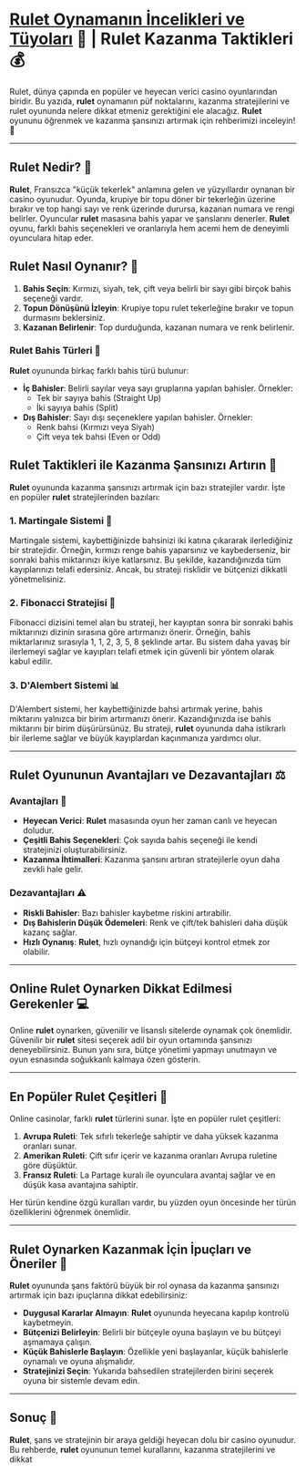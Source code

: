 # [Rulet Oynamanın İncelikleri ve Tüyoları](https://casinotr.link/gWCRZ4) 🎰 | Rulet Kazanma Taktikleri 💰

Rulet, dünya çapında en popüler ve heyecan verici casino oyunlarından biridir. Bu yazıda, **rulet** oynamanın püf noktalarını, kazanma stratejilerini ve rulet oyununda nelere dikkat etmeniz gerektiğini ele alacağız. **Rulet** oyununu öğrenmek ve kazanma şansınızı artırmak için rehberimizi inceleyin! 🎉

---

## Rulet Nedir? 🎡

**Rulet**, Fransızca "küçük tekerlek" anlamına gelen ve yüzyıllardır oynanan bir casino oyunudur. Oyunda, krupiye bir topu döner bir tekerleğin üzerine bırakır ve top hangi sayı ve renk üzerinde durursa, kazanan numara ve rengi belirler. Oyuncular **rulet** masasına bahis yapar ve şanslarını denerler. **Rulet** oyunu, farklı bahis seçenekleri ve oranlarıyla hem acemi hem de deneyimli oyunculara hitap eder.

## Rulet Nasıl Oynanır? 📜

1. **Bahis Seçin**: Kırmızı, siyah, tek, çift veya belirli bir sayı gibi birçok bahis seçeneği vardır.
2. **Topun Dönüşünü İzleyin**: Krupiye topu rulet tekerleğine bırakır ve topun durmasını beklersiniz.
3. **Kazanan Belirlenir**: Top durduğunda, kazanan numara ve renk belirlenir.

### Rulet Bahis Türleri 🎰

**Rulet** oyununda birkaç farklı bahis türü bulunur:

- **İç Bahisler**: Belirli sayılar veya sayı gruplarına yapılan bahisler. Örnekler:
  - Tek bir sayıya bahis (Straight Up)
  - İki sayıya bahis (Split)
- **Dış Bahisler**: Sayı dışı seçeneklere yapılan bahisler. Örnekler:
  - Renk bahsi (Kırmızı veya Siyah)
  - Çift veya tek bahsi (Even or Odd)

## Rulet Taktikleri ile Kazanma Şansınızı Artırın 🧠

**Rulet** oyununda kazanma şansınızı artırmak için bazı stratejiler vardır. İşte en popüler **rulet** stratejilerinden bazıları:

### 1. Martingale Sistemi 🎯

Martingale sistemi, kaybettiğinizde bahsinizi iki katına çıkararak ilerlediğiniz bir stratejidir. Örneğin, kırmızı renge bahis yaparsınız ve kaybederseniz, bir sonraki bahis miktarınızı ikiye katlarsınız. Bu şekilde, kazandığınızda tüm kayıplarınızı telafi edersiniz. Ancak, bu strateji risklidir ve bütçenizi dikkatli yönetmelisiniz.

### 2. Fibonacci Stratejisi 🔢

Fibonacci dizisini temel alan bu strateji, her kayıptan sonra bir sonraki bahis miktarınızı dizinin sırasına göre artırmanızı önerir. Örneğin, bahis miktarlarınız sırasıyla 1, 1, 2, 3, 5, 8 şeklinde artar. Bu sistem daha yavaş bir ilerlemeyi sağlar ve kayıpları telafi etmek için güvenli bir yöntem olarak kabul edilir.

### 3. D'Alembert Sistemi 📊

D'Alembert sistemi, her kaybettiğinizde bahsi artırmak yerine, bahis miktarını yalnızca bir birim artırmanızı önerir. Kazandığınızda ise bahis miktarını bir birim düşürürsünüz. Bu strateji, **rulet** oyununda daha istikrarlı bir ilerleme sağlar ve büyük kayıplardan kaçınmanıza yardımcı olur.

---

## Rulet Oyununun Avantajları ve Dezavantajları ⚖️

### Avantajları 🌟

- **Heyecan Verici**: **Rulet** masasında oyun her zaman canlı ve heyecan doludur.
- **Çeşitli Bahis Seçenekleri**: Çok sayıda bahis seçeneği ile kendi stratejinizi oluşturabilirsiniz.
- **Kazanma İhtimalleri**: Kazanma şansını artıran stratejilerle oyun daha zevkli hale gelir.

### Dezavantajları ⚠️

- **Riskli Bahisler**: Bazı bahisler kaybetme riskini artırabilir.
- **Dış Bahislerin Düşük Ödemeleri**: Renk ve çift/tek bahisleri daha düşük kazanç sağlar.
- **Hızlı Oynanış**: **Rulet**, hızlı oynandığı için bütçeyi kontrol etmek zor olabilir.

---

## Online Rulet Oynarken Dikkat Edilmesi Gerekenler 💻

Online **rulet** oynarken, güvenilir ve lisanslı sitelerde oynamak çok önemlidir. Güvenilir bir **rulet** sitesi seçerek adil bir oyun ortamında şansınızı deneyebilirsiniz. Bunun yanı sıra, bütçe yönetimi yapmayı unutmayın ve oyun esnasında soğukkanlı kalmaya özen gösterin.

---

## En Popüler Rulet Çeşitleri 🎲

Online casinolar, farklı **rulet** türlerini sunar. İşte en popüler rulet çeşitleri:

1. **Avrupa Ruleti**: Tek sıfırlı tekerleğe sahiptir ve daha yüksek kazanma oranları sunar.
2. **Amerikan Ruleti**: Çift sıfır içerir ve kazanma oranları Avrupa ruletine göre düşüktür.
3. **Fransız Ruleti**: La Partage kuralı ile oyunculara avantaj sağlar ve en düşük kasa avantajına sahiptir.

Her türün kendine özgü kuralları vardır, bu yüzden oyun öncesinde her türün özelliklerini öğrenmek önemlidir.

---

## Rulet Oynarken Kazanmak İçin İpuçları ve Öneriler 🔑

**Rulet** oyununda şans faktörü büyük bir rol oynasa da kazanma şansınızı artırmak için bazı ipuçlarına dikkat edebilirsiniz:

- **Duygusal Kararlar Almayın**: **Rulet** oyununda heyecana kapılıp kontrolü kaybetmeyin.
- **Bütçenizi Belirleyin**: Belirli bir bütçeyle oyuna başlayın ve bu bütçeyi aşmamaya çalışın.
- **Küçük Bahislerle Başlayın**: Özellikle yeni başlayanlar, küçük bahislerle oynamalı ve oyuna alışmalıdır.
- **Stratejinizi Seçin**: Yukarıda bahsedilen stratejilerden birini seçerek oyuna bir sistemle devam edin.

---

## Sonuç 🎉

**Rulet**, şans ve stratejinin bir araya geldiği heyecan dolu bir casino oyunudur. Bu rehberde, **rulet** oyununun temel kurallarını, kazanma stratejilerini ve dikkat
